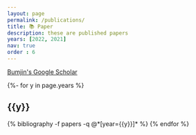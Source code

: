 ```yaml
---
layout: page
permalink: /publications/
title: 📚 Paper
description: these are published papers
years: [2022, 2021]
nav: true
order : 6
---
```


<a href="https://scholar.google.co.kr/citations?user=XzIXaxoAAAAJ&hl=ko"> Bumjin's Google Scholar </a>

<!-- _pages/publications.md -->
<div class="publications">

{%- for y in page.years %}
  <h2 class="year">{{y}}</h2>
  {% bibliography -f papers -q @*[year={{y}}]* %}
{% endfor %}

</div>
